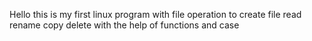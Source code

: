 Hello 
this is my first linux program with file operation
to create file
read
rename
copy
delete
with the help of functions and case 